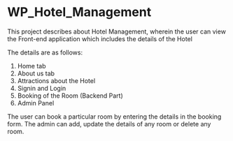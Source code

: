 # WP_Hotel_Management
This project describes about Hotel Management, wherein the user can view the Front-end application which includes the details of the Hotel

The details are as follows:
1. Home tab
2. About us tab
3. Attractions about the Hotel
4. Signin and Login
5. Booking of the Room (Backend Part)
6. Admin Panel

The user can book a particular room by entering the details in the booking form.
The admin can add, update the details of any room or delete any room.

